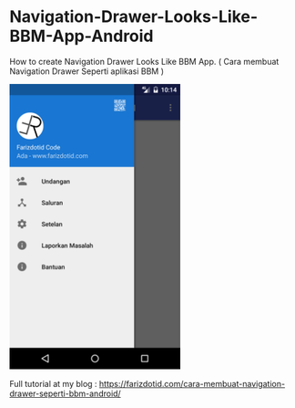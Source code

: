 # Navigation-Drawer-Looks-Like-BBM-App-Android
How to create Navigation Drawer Looks Like BBM App. ( Cara membuat Navigation Drawer Seperti aplikasi BBM )

<p><img src="https://github.com/farizdotid/Navigation-Drawer-Looks-Like-BBM-App-Android/blob/master/screenshot/ssfinal.png" alt="" width="300" height="500" /></p>

Full tutorial at my blog : https://farizdotid.com/cara-membuat-navigation-drawer-seperti-bbm-android/
